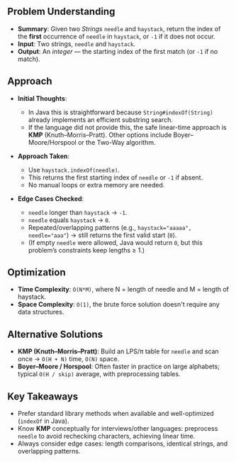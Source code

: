 ## Problem Understanding
* **Summary**: Given two *Strings* `needle` and `haystack`, return the index of the **first** occurrence of `needle` in `haystack`, or `-1` if it does not occur.
* **Input**: Two strings, `needle` and `haystack`.
* **Output**: An *integer* — the starting index of the first match (or `-1` if no match).

## Approach
* **Initial Thoughts**:
  * In Java this is straightforward because `String#indexOf(String)` already implements an efficient substring search.
  * If the language did not provide this, the safe linear-time approach is **KMP** (Knuth–Morris–Pratt). Other options include Boyer–Moore/Horspool or the Two-Way algorithm.

* **Approach Taken**:
  * Use `haystack.indexOf(needle)`.
  * This returns the first starting index of `needle` or `-1` if absent.
  * No manual loops or extra memory are needed.

* **Edge Cases Checked**:
  * `needle` longer than `haystack` → `-1`.
  * `needle` equals `haystack` → `0`.
  * Repeated/overlapping patterns (e.g., `haystack="aaaaa", needle="aaa"`) → still returns the first valid start (`0`).
  * (If empty `needle` were allowed, Java would return `0`, but this problem’s constraints keep lengths ≥ 1.)

## Optimization
 - **Time Complexity**: `O(N*M)`, where N = length of needle and M = length of haystack.
 - **Space Complexity**: `O(1)`, the brute force solution doesn't require any data structures.

## Alternative Solutions
* **KMP (Knuth–Morris–Pratt)**: Build an LPS/π table for `needle` and scan once → `O(H + N)` time, `O(N)` space.
* **Boyer–Moore / Horspool**: Often faster in practice on large alphabets; typical `O(H / skip)` average, with preprocessing tables.

## Key Takeaways
* Prefer standard library methods when available and well-optimized (`indexOf` in Java).
* Know **KMP** conceptually for interviews/other languages: preprocess `needle` to avoid rechecking characters, achieving linear time.
* Always consider edge cases: length comparisons, identical strings, and overlapping patterns.
